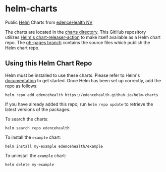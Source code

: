 # helm-charts

Public [Helm](https://helm.sh/) Charts from [edenceHealth NV](https://edence.health/)

The charts are located in the [charts directory](charts/). This GitHub repository utilizes [Helm's chart-releaser-action](https://github.com/helm/chart-releaser-action) to make itself available as a Helm chart repo. The [gh-pages branch](https://github.com/edencehealth/helm-charts/tree/gh-pages) contains the source files which publish the Helm chart repo.

## Using this Helm Chart Repo

Helm must be installed to use these charts. Please refer to Helm's [documentation](https://helm.sh/docs) to get started. Once Helm has been set up correctly, add the repo as follows:

```shell
helm repo add edencehealth https://edencehealth.github.io/helm-charts
```

If you have already added this repo, run `helm repo update` to retrieve the latest versions of the packages.

To search the charts:

```shell
helm search repo edencehealth
```

To install the `example` chart:

```shell
helm install my-example edencehealth/example
```

To uninstall the `example` chart:

```shell
helm delete my-example
```
